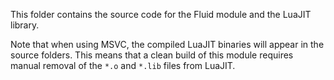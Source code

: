 This folder contains the source code for the Fluid module and the LuaJIT library.

Note that when using MSVC, the compiled LuaJIT binaries will appear in the source folders.  This means that a clean build of this module requires manual removal of the `*.o` and `*.lib` files from LuaJIT.
